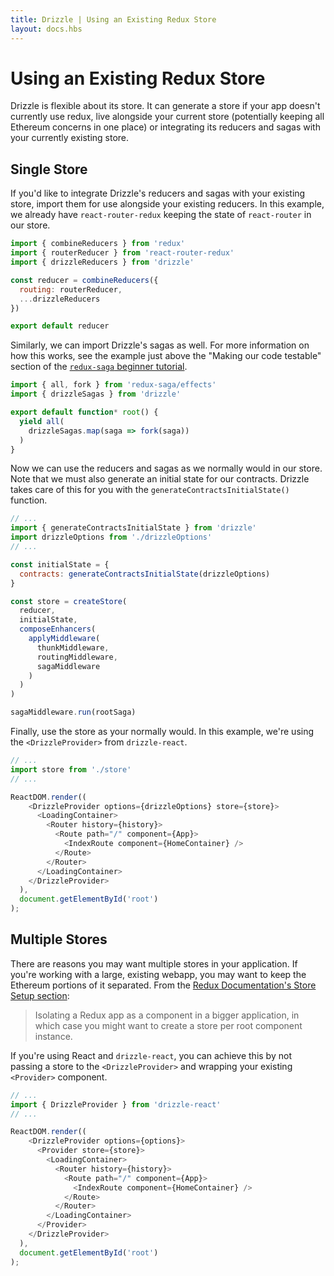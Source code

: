 ```yaml
---
title: Drizzle | Using an Existing Redux Store
layout: docs.hbs
---
```

# Using an Existing Redux Store

Drizzle is flexible about its store. It can generate a store if your app doesn't currently use redux, live alongside your current store (potentially keeping all Ethereum concerns in one place) or integrating its reducers and sagas with your currently existing store.

## Single Store

If you'd like to integrate Drizzle's reducers and sagas with your existing store, import them for use alongside your existing reducers. In this example, we already have `react-router-redux` keeping the state of `react-router` in our store.

```javascript
import { combineReducers } from 'redux'
import { routerReducer } from 'react-router-redux'
import { drizzleReducers } from 'drizzle'

const reducer = combineReducers({
  routing: routerReducer,
  ...drizzleReducers
})

export default reducer
```

Similarly, we can import Drizzle's sagas as well. For more information on how this works, see the example just above the "Making our code testable" section of the [`redux-saga` beginner tutorial](https://redux-saga.js.org/docs/introduction/BeginnerTutorial.html).

```javascript
import { all, fork } from 'redux-saga/effects'
import { drizzleSagas } from 'drizzle'

export default function* root() {
  yield all(
    drizzleSagas.map(saga => fork(saga))
  )
}
```

Now we can use the reducers and sagas as we normally would in our store. Note that we must also generate an initial state for our contracts. Drizzle takes care of this for you with the `generateContractsInitialState()` function.

```javascript
// ...
import { generateContractsInitialState } from 'drizzle'
import drizzleOptions from './drizzleOptions'
// ...

const initialState = {
  contracts: generateContractsInitialState(drizzleOptions)
}

const store = createStore(
  reducer,
  initialState,
  composeEnhancers(
    applyMiddleware(
      thunkMiddleware,
      routingMiddleware,
      sagaMiddleware
    )
  )
)

sagaMiddleware.run(rootSaga)
```

Finally, use the store as your normally would. In this example, we're using the `<DrizzleProvider>` from `drizzle-react`.

```javascript
// ...
import store from './store'
// ...

ReactDOM.render((
    <DrizzleProvider options={drizzleOptions} store={store}>
      <LoadingContainer>
        <Router history={history}>
          <Route path="/" component={App}>
            <IndexRoute component={HomeContainer} />
          </Route>
        </Router>
      </LoadingContainer>
    </DrizzleProvider>
  ),
  document.getElementById('root')
);
```

## Multiple Stores

There are reasons you may want multiple stores in your application. If you're working with a large, existing webapp, you may want to keep the Ethereum portions of it separated. From the [Redux Documentation's Store Setup section](https://redux.js.org/faq/store-setup#can-or-should-i-create-multiple-stores-can-i-import-my-store-directly-and-use-it-in-components-myself):

> Isolating a Redux app as a component in a bigger application, in which case you might want to create a store per root component instance.

If you're using React and `drizzle-react`, you can achieve this by not passing a store to the `<DrizzleProvider>` and wrapping your existing `<Provider>` component.

```javascript
// ...
import { DrizzleProvider } from 'drizzle-react'
// ...

ReactDOM.render((
    <DrizzleProvider options={options}>
      <Provider store={store}>
        <LoadingContainer>
          <Router history={history}>
            <Route path="/" component={App}>
              <IndexRoute component={HomeContainer} />
            </Route>
          </Router>
        </LoadingContainer>
      </Provider>
    </DrizzleProvider>
  ),
  document.getElementById('root')
);
```